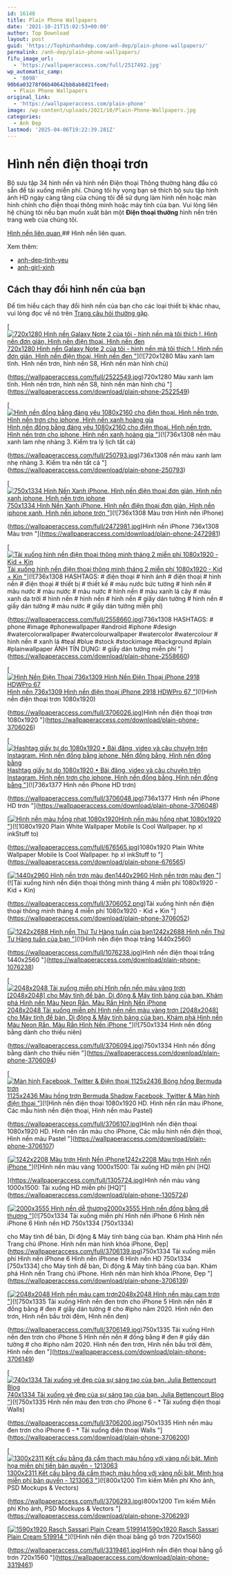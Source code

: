 ```yaml
---
id: 16148
title: Plain Phone Wallpapers
date: '2021-10-21T15:02:53+00:00'
author: Top Download
layout: post
guid: 'https://Tophinhanhdep.com/anh-dep/plain-phone-wallpapers/'
permalink: /anh-dep/plain-phone-wallpapers/
fifu_image_url:
  - 'https://wallpaperaccess.com/full/2517492.jpg'
wp_automatic_camp:
  - '8098'
90b6a03278f06b40642bb8ab8d21feed:
  - Plain Phone Wallpapers
original_link:
  - 'https://wallpaperaccess.com/plain-phone'
image: /wp-content/uploads/2021/10/Plain-Phone-Wallpapers.jpg
categories:
  - Ảnh Đẹp
lastmod: '2025-04-06T19:22:39.281Z'
---
```

# Hình nền điện thoại trơn

Bộ sưu tập 34 hình nền và hình nền Điện thoại Thông thường hàng đầu có sẵn để tải xuống miễn phí. Chúng tôi hy vọng bạn sẽ thích bộ sưu tập hình ảnh HD ngày càng tăng của chúng tôi để sử dụng làm hình nền hoặc màn hình chính cho điện thoại thông minh hoặc máy tính của bạn. Vui lòng liên hệ chúng tôi nếu bạn muốn xuất bản một **Điện thoại thường** hình nền trên trang web của chúng tôi.

[Hình nền liên quan ](#related) ## Hình nền liên quan.

   
 Xem thêm:

   
- [anh-dep-tinh-yeu](https://tophinhanhdep.com/anh-tinh-yeu/anh-dep-tinh-yeu/)
- [anh-girl-xinh](https://tophinhanhdep.com/gai-xinh/anh-girl-xinh/)

## Cách thay đổi hình nền của bạn

Để tìm hiểu cách thay đổi hình nền của bạn cho các loại thiết bị khác nhau, vui lòng đọc về nó trên [Trang câu hỏi thường gặp](https://tophinhanhdep.com/faq/).

  
[[![720x1280 Hình nền Galaxy Note 2 của tôi - hình nền mà tôi thích !.  Hình nền đơn giản, Hình nền điện thoại, Hình nền đen](https://wallpaperaccess.com/full/2517492.jpg)720x1280 Hình nền Galaxy Note 2 của tôi - hình nền mà tôi thích !. Hình nền đơn giản, Hình nền điện thoại, Hình nền đen "](https://wallpaperaccess.com/download/plain-phone-2517492)](![720x1280 Màu xanh lam tĩnh.  Hình nền trơn, hình nền S8, Hình nền màn hình chủ)

(https://wallpaperaccess.com/full/2522549.jpg)720x1280 Màu xanh lam tĩnh. Hình nền trơn, hình nền S8, hình nền màn hình chủ "](https://wallpaperaccess.com/download/plain-phone-2522549)

[[![Hình nền đồng bằng đáng yêu 1080x2160 cho điện thoại.  Hình nền trơn, Hình nền trơn cho iphone, Hình nền xanh hoàng gia](https://wallpaperaccess.com/full/3706005.jpg)Hình nền đồng bằng đáng yêu 1080x2160 cho điện thoại. Hình nền trơn, Hình nền trơn cho iphone, Hình nền xanh hoàng gia "](https://wallpaperaccess.com/download/plain-phone-3706005)](![736x1308 nền màu xanh lam nhẹ nhàng 3. Kiểm tra lý lịch tất cả)

(https://wallpaperaccess.com/full/250793.jpg)736x1308 nền màu xanh lam nhẹ nhàng 3. Kiểm tra nền tất cả "](https://wallpaperaccess.com/download/plain-phone-250793)

[[![750x1334 Hình Nền Xanh iPhone.  Hình nền điện thoại đơn giản, Hình nền xanh iphone, Hình nền trơn iphone](https://wallpaperaccess.com/full/3706010.jpg)750x1334 Hình Nền Xanh iPhone. Hình nền điện thoại đơn giản, Hình nền iphone xanh, Hình nền iphone trơn "](https://wallpaperaccess.com/download/plain-phone-3706010)](![736x1308 Màu trơn Hình nền iPhone)

(https://wallpaperaccess.com/full/2472981.jpg)Hình nền iPhone 736x1308 Màu trơn "](https://wallpaperaccess.com/download/plain-phone-2472981)

[[![Tải xuống hình nền điện thoại thông minh tháng 2 miễn phí 1080x1920 - Kid + Kin](https://wallpaperaccess.com/full/3706012.png)Tải xuống hình nền điện thoại thông minh tháng 2 miễn phí 1080x1920 - Kid + Kin "](https://wallpaperaccess.com/download/plain-phone-3706012)](![736x1308 HASHTAGS: # điện thoại # hình ảnh # điện thoại # hình nền # điện thoại # thiết bị # thiết kế # màu nước bức tường # hình nền # màu nước # màu nước # màu nước # hình nền # màu xanh lá cây # màu xanh da trời # hình nền # hình nền # hình nền # giấy dán tường # hình nền # giấy dán tường # màu nước # giấy dán tường miễn phí)

(https://wallpaperaccess.com/full/2558660.jpg)736x1308 HASHTAGS: # phone #image #phonewallpaper #android #iphone #design #watercolorwallpaper #watercolourwallpaper #watercolor #watercolour # hình nền # xanh lá #teal #blue #stock #stockimage #background #plain #plainwallpaper ẢNH TÍN DỤNG: # giấy dán tường miễn phí "](https://wallpaperaccess.com/download/plain-phone-2558660)

[[![Hình Nền Điện Thoại 736x1309 Hình Nền Điện Thoại iPhone 2918 HDWPro 67](https://wallpaperaccess.com/full/3706016.jpg)Hình nền 736x1309 Hình nền điện thoại iPhone 2918 HDWPro 67 "](https://wallpaperaccess.com/download/plain-phone-3706016)](![Hình nền điện thoại trơn 1080x1920)

(https://wallpaperaccess.com/full/3706026.jpg)Hình nền điện thoại trơn 1080x1920 "](https://wallpaperaccess.com/download/plain-phone-3706026)

[[![Hashtag giấy tự do 1080x1920 • Bài đăng, video và câu chuyện trên Instagram.  Hình nền đồng bằng iphone, Nền đồng bằng, Hình nền đồng bằng](https://wallpaperaccess.com/full/3706036.jpg)Hashtag giấy tự do 1080x1920 • Bài đăng, video và câu chuyện trên Instagram. Hình nền trơn cho iphone, Hình nền đồng bằng, Hình nền đồng bằng "](https://wallpaperaccess.com/download/plain-phone-3706036)](![736x1377 Hình nền iPhone HD trơn)

(https://wallpaperaccess.com/full/3706048.jpg)736x1377 Hình nền iPhone HD trơn "](https://wallpaperaccess.com/download/plain-phone-3706048)

[[![Hình nền màu hồng nhạt 1080x1920](https://wallpaperaccess.com/full/2919145.jpg)Hình nền màu hồng nhạt 1080x1920 "](https://wallpaperaccess.com/download/plain-phone-2919145)](![1080x1920 Plain White Wallpaper Mobile Is Cool Wallpaper.  hp xl inkStuff to)

(https://wallpaperaccess.com/full/676565.jpg)1080x1920 Plain White Wallpaper Mobile Is Cool Wallpaper. hp xl inkStuff to "](https://wallpaperaccess.com/download/plain-phone-676565)

[[![1440x2960 ​​Hình nền trơn màu đen](https://wallpaperaccess.com/full/3257328.jpg)1440x2960 ​​Hình nền trơn màu đen "](https://wallpaperaccess.com/download/plain-phone-3257328)](![Tải xuống hình nền điện thoại thông minh tháng 4 miễn phí 1080x1920 - Kid + Kin)

(https://wallpaperaccess.com/full/3706052.png)Tải xuống hình nền điện thoại thông minh tháng 4 miễn phí 1080x1920 - Kid + Kin "](https://wallpaperaccess.com/download/plain-phone-3706052)

[[![1242x2688 Hình nền Thứ Tư Hàng tuần của bạn](https://wallpaperaccess.com/full/3706084.jpg)1242x2688 Hình nền Thứ Tư Hàng tuần của bạn "](https://wallpaperaccess.com/download/plain-phone-3706084)](![Hình nền điện thoại trắng 1440x2560)

(https://wallpaperaccess.com/full/1076238.jpg)Hình nền điện thoại trắng 1440x2560 "](https://wallpaperaccess.com/download/plain-phone-1076238)

[[![2048x2048 Tải xuống miễn phí Hình nền nền màu vàng trơn [2048x2048] cho Máy tính để bàn, Di động & Máy tính bảng của bạn.  Khám phá Hình nền Màu Neon Rắn.  Màu Rắn Hình Nền iPhone](https://wallpaperaccess.com/full/3706092.jpg)2048x2048 Tải xuống miễn phí Hình nền nền màu vàng trơn \[2048x2048\] cho Máy tính để bàn, Di động &amp; Máy tính bảng của bạn. Khám phá Hình nền Màu Neon Rắn. Màu Rắn Hình Nền iPhone "](https://wallpaperaccess.com/download/plain-phone-3706092)](![750x1334 Hình nền đồng bằng dành cho thiếu niên)

(https://wallpaperaccess.com/full/3706094.jpg)750x1334 Hình nền đồng bằng dành cho thiếu niên "](https://wallpaperaccess.com/download/plain-phone-3706094)

[[![Màn hình Facebook, Twitter & Điện thoại 1125x2436 Bóng hồng Bermuda trơn](https://wallpaperaccess.com/full/3706103.jpg)1125x2436 Màu hồng trơn Bermuda Shadow Facebook, Twitter &amp; Màn hình điện thoại "](https://wallpaperaccess.com/download/plain-phone-3706103)](![Hình nền điện thoại 1080x1920 HD.  Hình nền rắn màu iPhone, Các mẫu hình nền điện thoại, Hình nền màu Pastel)

(https://wallpaperaccess.com/full/3706107.jpg)Hình nền điện thoại 1080x1920 HD. Hình nền rắn màu cho iPhone, Các mẫu hình nền điện thoại, Hình nền màu Pastel "](https://wallpaperaccess.com/download/plain-phone-3706107)

[[![1242x2208 Màu trơn Hình Nền iPhone](https://wallpaperaccess.com/full/1503184.jpg)1242x2208 Màu trơn Hình nền iPhone "](https://wallpaperaccess.com/download/plain-phone-1503184)](![Hình nền màu vàng 1000x1500: Tải xuống HD miễn phí [HQ)

](https://wallpaperaccess.com/full/1305724.jpg)Hình nền màu vàng 1000x1500: Tải xuống HD miễn phí \[HQ\]"](https://wallpaperaccess.com/download/plain-phone-1305724)

[[![2000x3555 Hình nền dễ thương](https://wallpaperaccess.com/full/3404890.jpg)2000x3555 Hình nền đồng bằng dễ thương "](https://wallpaperaccess.com/download/plain-phone-3404890)](![750x1334 Tải xuống miễn phí Hình nền iPhone 6 Hình nền iPhone 6 Hình nền HD 750x1334 [750x1334)

 cho Máy tính để bàn, Di động & Máy tính bảng của bạn.  Khám phá Hình nền Trang chủ iPhone.  Hình nền màn hình khóa iPhone, Đẹp](https://wallpaperaccess.com/full/3706139.jpg)750x1334 Tải xuống miễn phí Hình nền iPhone 6 Hình nền iPhone 6 Hình nền HD 750x1334 \[750x1334\] cho Máy tính để bàn, Di động &amp; Máy tính bảng của bạn. Khám phá Hình nền Trang chủ iPhone. Hình nền màn hình khóa iPhone, Đẹp "](https://wallpaperaccess.com/download/plain-phone-3706139)

[[![2048x2048 Hình nền màu cam trơn](https://wallpaperaccess.com/full/3706145.jpg)2048x2048 Hình nền màu cam trơn "](https://wallpaperaccess.com/download/plain-phone-3706145)](![750x1335 Tải xuống Hình nền đen trơn cho iPhone 5 Hình nền nền # đồng bằng # đen # giấy dán tường # cho #ipho năm 2020. Hình nền đen trơn, Hình nền bầu trời đêm, Hình nền đen)

(https://wallpaperaccess.com/full/3706149.jpg)750x1335 Tải xuống Hình nền đen trơn cho iPhone 5 Hình nền nền # đồng bằng # đen # giấy dán tường # cho #ipho năm 2020. Hình nền đen trơn, Hình nền bầu trời đêm, Hình nền đen "](https://wallpaperaccess.com/download/plain-phone-3706149)

[[![740x1334 Tải xuống vẻ đẹp của sự sáng tạo của bạn.  Julia Bettencourt Blog](https://wallpaperaccess.com/full/3706151.jpg)740x1334 Tải xuống vẻ đẹp của sự sáng tạo của bạn. Julia Bettencourt Blog "](https://wallpaperaccess.com/download/plain-phone-3706151)](![750x1335 Hình nền màu đen trơn cho iPhone 6 - * Tải xuống điện thoại Walls)

(https://wallpaperaccess.com/full/3706200.jpg)750x1335 Hình nền màu đen trơn cho iPhone 6 - \* Tải xuống điện thoại Walls "](https://wallpaperaccess.com/download/plain-phone-3706200)

[[![1300x2311 Kết cấu bằng đá cẩm thạch màu hồng với vàng nổi bật.  Minh họa miễn phí tiền bản quyền - 1213063](https://wallpaperaccess.com/full/3706208.jpg)1300x2311 Kết cấu bằng đá cẩm thạch màu hồng với vàng nổi bật. Minh họa miễn phí bản quyền - 1213063 "](https://wallpaperaccess.com/download/plain-phone-3706208)](![800x1200 Tìm kiếm Miễn phí Kho ảnh, PSD Mockups & Vectors)

(https://wallpaperaccess.com/full/3706293.jpg)800x1200 Tìm kiếm Miễn phí Kho ảnh, PSD Mockups &amp; Vectors "](https://wallpaperaccess.com/download/plain-phone-3706293)

[[![1590x1920 Rasch Sassari Plain Cream 519914](https://wallpaperaccess.com/full/3706310.jpg)1590x1920 Rasch Sassari Plain Cream 519914 "](https://wallpaperaccess.com/download/plain-phone-3706310)](![Hình nền điện thoại bằng gỗ trơn 720x1560)

(https://wallpaperaccess.com/full/3319461.jpg)Hình nền điện thoại bằng gỗ trơn 720x1560 "](https://wallpaperaccess.com/download/plain-phone-3319461)
